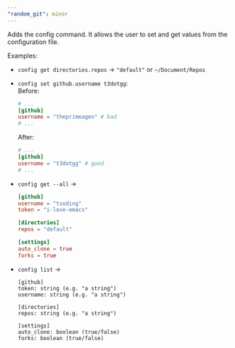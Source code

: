 ```yaml
---
"random_git": minor
---
```


Adds the config command. It allows the user to set and get values from the configuration file.

Examples:

* `config get directories.repos` -> `"default"` or `~/Document/Repos`

* `config set github.username t3dotgg`:\
    Before:
    ```toml
    # ...
    [github]
    username = "theprimeagen" # bad
    # ...
    ```
    After:
    ```toml
    # ...
    [github]
    username = "t3dotgg" # good
    # ...
    ```

* `config get --all` ->
    ```toml
    [github]
    username = "tsoding"
    token = "i-love-emacs"

    [directories]
    repos = "default"

    [settings]
    auto_clone = true
    forks = true

* `config list` ->
    ```
    [github]
    token: string (e.g. "a string")
    username: string (e.g. "a string")

    [directories]
    repos: string (e.g. "a string")

    [settings]
    auto_clone: boolean (true/false)
    forks: boolean (true/false)
    ```